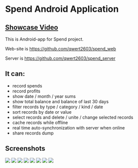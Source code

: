 # Spend Android Application

## [Showcase Video](https://www.youtube.com/watch?v=qo0c95fTWHk)

This is Android-app for Spend project.

Web-site is https://github.com/qwert2603/spend_web

Server is https://github.com/qwert2603/spend_server

## It can:
* record spends
* record profits
* show date / month / year sums
* show total balance and balance of last 30 days
* filter records by type / category / kind / date
* sort records by date or value
* select records and delete / unite / change selected records
* cache records while offline
* real time auto-synchronization with server when online
* share records dump


## Screenshots

![](https://github.com/qwert2603/spend_android/blob/master/art/device-2019-04-05-155450.png)
![](https://github.com/qwert2603/spend_android/blob/master/art/device-2019-04-05-155509.png)
![](https://github.com/qwert2603/spend_android/blob/master/art/device-2019-04-05-155540.png)
![](https://github.com/qwert2603/spend_android/blob/master/art/device-2019-04-05-155551.png)
![](https://github.com/qwert2603/spend_android/blob/master/art/device-2019-04-05-155612.png)
![](https://github.com/qwert2603/spend_android/blob/master/art/device-2019-04-05-155640.png)
![](https://github.com/qwert2603/spend_android/blob/master/art/device-2019-04-05-155650.png)
![](https://github.com/qwert2603/spend_android/blob/master/art/device-2019-04-05-155705.png)
